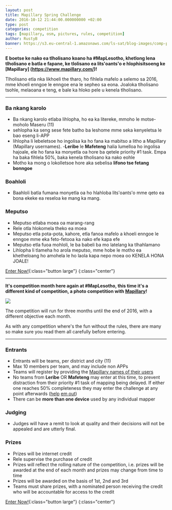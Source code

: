 ```yaml
---
layout: post
title: Mapillary Spring Challenge
date: 2016-10-12 21:44:00.000000000 +02:00
type: post
categories: competition
tags: [mapillary, osm, pictures, rules, competition]
author: RustyB
banner: https://s3.eu-central-1.amazonaws.com/ls-sat/blog-images/comp-pic.jpg
---
```


**E boetse ke nako ea tlholisano koano ha #MapLesotho, khetlong lena tlholisano e batla e fapane, ke tlolisano ea lits'oants'o e hlophisitsoeng ke [Mapillary] (https://www.mapillary.com/)!** 

Tlholisano etla nka likhoeli the tharo, ho fihlela mafelo a selemo sa 2016, mme khoeli enngoe le enngoe ena le sepheo sa eona. Joaloka tlholisano  tsohle, melaoana e teng, e bale ka hloko pele u kenela tlholisano. 

---

### Ba nkang karolo
- Ba nkang karolo etlaba lihlopha, ho ea ka litereke, mmoho le motse-moholo Maseru (11)
- sehlopha ka seng sese fete batho ba leshome mme seka kenyeletsa le bao eseng li-APP
- lihlopha li lebeletsoe ho ingolisa ka ho fana ka mabitso a litho a Mapillary (Mapillary usernames). 
-**Leribe** le **Mafeteng** halia lumelloa ho ingolisa hajoale, ele ho fana ka monyetla oa hore ba qetele priority #1 task. Empa ha baka fihlela 50%, baka kenela tlholisano ka nako eohle
- Motho ka mong o lokolletsoe hore aka sebelisa **lifono tse fetang bonngoe**

### Boahloli
- Baahloli batla fumana monyetla oa ho hlahloba lits'oants'o mme qeto ea bona ekeke ea reseloa ke mang ka mang.

### Meputso
- Meputso etlaba moea oa marang-rang
- Rele otla hlokomela theko ea moea
- Meputso etla pota-pota, kahore, etla fanoa mafelo a khoeli enngoe le enngoe mme eka feto-fetooa ka nako efe kapa efe
- Meputso etla fuoa mohloli, le ba babeli ba mo latelang ka tlhahlamano
- Lihlopha li tlameha ho arola meputso, mme hobe le motho ea khetheloang ho amohela le ho laola kapa nepo moea oo KENELA HONA JOALE!

[Enter Now!](https://docs.google.com/spreadsheets/d/1q4O4NVA_PjIXqI3-7PcoIxcHdRN6VxGQwRWKXGa5FCw/edit?usp=sharing){:class="button large"}
{:class="center"}

---


**It's competition month here again at #MapLesotho, this time it's a different kind of competition, a photo competition with [Mapillary](https://www.mapillary.com/)!**

![]({{page.banner}})

The competition will run for three months until the end of 2016, with a different objective each month.

As with any competition where's the fun without the rules, there are many so make sure you read them all carefully before entering.

---

### Entrants
- Entrants will be teams, per district and city (11)
- Max 10 members per team, and may include non APPs
- Teams will register by providing the [Mapillary names of their users](https://docs.google.com/spreadsheets/d/1q4O4NVA_PjIXqI3-7PcoIxcHdRN6VxGQwRWKXGa5FCw/edit?usp=sharing)
- No teams from **Leribe** OR **Mafeteng** may enter at this time, to prevent distraction from their priority #1 task of mapping being delayed. If either one reaches 50% completeness they may enter the challenge at any point afterwards ([help](http://tasks.hotosm.org/project/1937) [em out](http://tasks.hotosm.org/project/1938))
- There can be **more than one device** used by any individual mapper

### Judging
- Judges will have a remit to look at quality and their decisions will not be appealed and are utterly final.

### Prizes
- Prizes will be internet credit
- Rele supervise the purchase of credit
- Prizes will reflect the rolling nature of the competition, i.e. prizes will be awarded at the end of each month and prizes may change from time to time
- Prizes will be awarded on the basis of 1st, 2nd and 3rd
- Teams must share prizes, with a nominated person receiving the credit who will be accountable for access to the credit 


[Enter Now!](https://docs.google.com/spreadsheets/d/1q4O4NVA_PjIXqI3-7PcoIxcHdRN6VxGQwRWKXGa5FCw/edit?usp=sharing){:class="button large"}
{:class="center"}

<style type="text/css">
    .button.large {
    line-height: 1.5rem;
    font-size: 2.25rem;
    padding: 1rem 1.5rem;
    min-width: 2.5rem;
}
</style>
